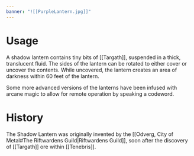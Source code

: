 ```yaml
---
banner: "![[PurpleLantern.jpg]]"
---
```

# Usage
A shadow lantern contains tiny bits of [[Targath]], suspended in a thick, translucent fluid. The sides of the lantern can be rotated to either cover or uncover the contents. While uncovered, the lantern creates an area of darkness within 60 feet of the lantern.

Some more advanced versions of the lanterns have been infused with arcane magic to allow for remote operation by speaking a codeword.
# History
The Shadow Lantern was originally invented by the [[Odverg, City of Metal#The Riftwardens Guild|Riftwardens Guild]], soon after the discovery of [[Targath]] ore within [[Tenebris]].